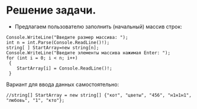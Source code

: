 
# Решение задачи.

* Предлагаем пользователю заполнить (начальный) массив строк:
```
Console.WriteLine("Введите размер массива: ");
int n = int.Parse(Console.ReadLine()!);
string[ ] StartArray=new string[n];
Console.WriteLine("Введите элементы массива нажимая Enter: ");
for (int i = 0; i < n; i++)
 {   
    StartArray[i] = Console.ReadLine()!;
 }
```
Вариант для ввода данных самостоятельно:
```
//string[] StartArray = new string[] {"кот", "цветы", "456", "н1н1н1", "любовь", "1", "кто"}; 
```
